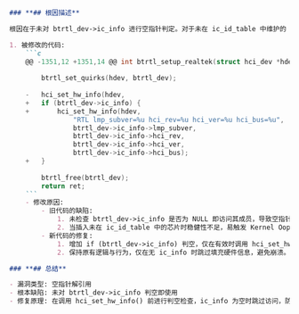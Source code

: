 ```markdown
### **## 根因描述**

根因在于未对 btrtl_dev->ic_info 进行空指针判定。对于未在 ic_id_table 中维护的 USB 芯片，btrtl_dev->ic_info 可能为 NULL，但旧代码无条件使用其中成员调用 hci_set_hw_info()，从而导致对 NULL 指针的解引用并触发内核崩溃。

1. 被修改的代码:
    ```c
    @@ -1351,12 +1351,14 @@ int btrtl_setup_realtek(struct hci_dev *hdev)
     
     	btrtl_set_quirks(hdev, btrtl_dev);
     
    -	hci_set_hw_info(hdev,
    +	if (btrtl_dev->ic_info) {
    +		hci_set_hw_info(hdev,
     			"RTL lmp_subver=%u hci_rev=%u hci_ver=%u hci_bus=%u",
     			btrtl_dev->ic_info->lmp_subver,
     			btrtl_dev->ic_info->hci_rev,
     			btrtl_dev->ic_info->hci_ver,
     			btrtl_dev->ic_info->hci_bus);
    +	}
     
     	btrtl_free(btrtl_dev);
     	return ret;
    ```
    - 修改原因:
        - 旧代码的缺陷:
            1. 未检查 btrtl_dev->ic_info 是否为 NULL 即访问其成员，导致空指针解引用。
            2. 当插入未在 ic_id_table 中的芯片时稳健性不足，易触发 Kernel Oops。
        - 新代码的修复:
            1. 增加 if (btrtl_dev->ic_info) 判空，仅在有效时调用 hci_set_hw_info()。
            2. 保持原有逻辑与行为，仅在无 ic_info 时跳过填充硬件信息，避免崩溃。

### **## 总结**

- 漏洞类型: 空指针解引用
- 根本缺陷: 未对 btrtl_dev->ic_info 判空即使用
- 修复原理: 在调用 hci_set_hw_info() 前进行判空检查，ic_info 为空时跳过访问，防止 NULL 解引用
```